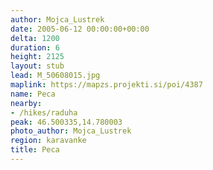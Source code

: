 ```yaml
---
author: Mojca_Lustrek
date: 2005-06-12 00:00:00+00:00
delta: 1200
duration: 6
height: 2125
layout: stub
lead: M_50608015.jpg
maplink: https://mapzs.projekti.si/poi/4387
name: Peca
nearby:
- /hikes/raduha
peak: 46.500335,14.780003
photo_author: Mojca_Lustrek
region: karavanke
title: Peca
---
```

